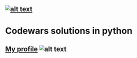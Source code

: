 [![alt text](https://img.shields.io/badge/python-3.6-red)](https://python.org)
---
# Codewars solutions in python

 ## [My profile](https://www.codewars.com/users/deedy-ru) ![alt text](https://www.codewars.com/users/deedy-ru/badges/small)
